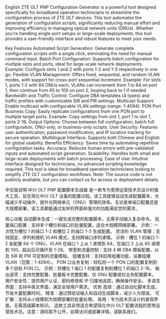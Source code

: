 English
ZTE OLT PNP Configuration Generator is a powerful tool designed specifically for broadband operation technicians to streamline the configuration process of ZTE OLT devices. This tool automates the generation of configuration scripts, significantly reducing manual effort and improving efficiency in managing optical network units (ONUs). Whether you're handling single-port setups or large-scale deployments, this tool provides a user-friendly interface and robust features to meet your needs.

Key Features
Automated Script Generation: Generate complete configuration scripts with a single click, eliminating the need for manual command input.
Batch Port Configuration: Supports batch configuration for multiple slots and ports, ideal for large-scale network deployments.
Example: Configure slots 1 and 2 with ports 1-2 and 1-3 respectively in one go.
Flexible VLAN Management: Offers fixed, sequential, and random VLAN modes, with support for cross-port sequential increment.
Example: For slots 1, ports 1-2 with 64 ONUs each, VLANs can increment from 1 to 64 on port 1, then continue from 65 to 100 on port 2, looping back to 1 if needed.
Bandwidth and Traffic Control: Configure DBA templates (4 types) and traffic profiles with customizable SIR and PIR settings.
Multicast Support: Enable multicast with configurable VLAN settings (range: 1-4094).
PON Port Business Copy: Easily replicate configurations from one PON port to multiple target ports.
Example: Copy settings from slot 1, port 1 to slot 1, ports 2-16.
Output Options: Choose between full configuration, batch full configuration, ONU-only, or business-only scripts.
User Security: Features user authentication, password modification, and IP location tracking for secure operation.
Multilingual Interface: Supports both Chinese and English for global usability.
Benefits
Efficiency: Saves time by automating repetitive configuration tasks.
Accuracy: Reduces human errors with pre-validated inputs and automated script generation.
Scalability: Handles both small and large-scale deployments with batch processing.
Ease of Use: Intuitive interface designed for technicians, no advanced scripting knowledge required.
This tool is ideal for broadband operation technicians looking to simplify ZTE OLT configuration workflows. Note: The source code is not publicly available, but you can contact us for access or deployment details.

中文版说明
中兴 OLT PNP 配置脚本生成器 是一款专为宽带运营技术员设计的强大工具，旨在简化中兴 OLT 设备的配置过程。该工具能够自动生成配置脚本，大幅减少手动操作，提升光网络单元（ONU）管理的效率。无论是单端口配置还是大规模部署，该工具都能通过友好的界面和强大的功能满足您的需求。

核心功能
自动脚本生成：一键生成完整的配置脚本，无需手动输入复杂命令。
批量端口配置：支持多个槽位和端口的批量配置，适合大规模网络部署。
示例：一次性为槽位 1 的端口 1-2 和槽位 2 的端口 1-3 生成配置。
灵活的 VLAN 管理：支持固定、序列和随机 VLAN 模式，支持跨端口序列递增。
示例：槽位 1 的端口 1-2 各配置 64 个 ONU，VLAN 在端口 1 上从 1 递增到 64，在端口 2 上从 65 递增到 100，超出后可循环至 1-28。
带宽和流量控制：支持 4 种 DBA 模板配置，以及 SIR 和 PIR 可定制的流量模板。
组播支持：支持启用组播功能，设置组播 VLAN（范围：1-4094）。
PON 口业务复制：轻松将一个 PON 口的配置复制到多个目标 PON 口。
示例：将槽位 1 端口 1 的配置复制到槽位 1 的端口 2-16。
输出选项：支持完整配置、批量板卡完整配置、仅 ONU 配置或仅业务配置脚本。
用户安全性：提供用户认证、密码修改和 IP 归属地追踪，确保操作安全。
多语言界面：支持中英文界面，满足全球用户需求。
优势
高效：通过自动化脚本生成，节省大量配置时间。
精准：通过预验证输入和自动生成脚本，减少人为错误。
可扩展：支持从小规模到大规模部署的批量处理。
易用：专为技术员设计的直观界面，无需高级脚本知识。
这款工具非常适合希望简化中兴 OLT 配置流程的宽带运营技术员。注意：源码暂不公开，如需访问或部署详情，请联系我们。
